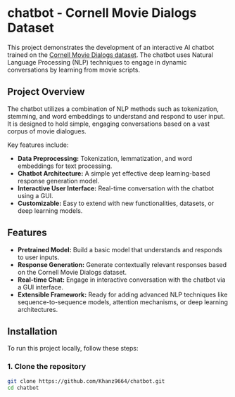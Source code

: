 # chatbot - Cornell Movie Dialogs Dataset

This project demonstrates the development of an interactive AI chatbot trained on the [Cornell Movie Dialogs dataset](https://www.cs.cornell.edu/~cristian/Cornell_Movie-Dialogs_Corpus.html). The chatbot uses Natural Language Processing (NLP) techniques to engage in dynamic conversations by learning from movie scripts. 

## Project Overview

The chatbot utilizes a combination of NLP methods such as tokenization, stemming, and word embeddings to understand and respond to user input. It is designed to hold simple, engaging conversations based on a vast corpus of movie dialogues.

Key features include:
- **Data Preprocessing:** Tokenization, lemmatization, and word embeddings for text processing.
- **Chatbot Architecture:** A simple yet effective deep learning-based response generation model.
- **Interactive User Interface:** Real-time conversation with the chatbot using a GUI.
- **Customizable:** Easy to extend with new functionalities, datasets, or deep learning models.

## Features

- **Pretrained Model:** Build a basic model that understands and responds to user inputs.
- **Response Generation:** Generate contextually relevant responses based on the Cornell Movie Dialogs dataset.
- **Real-time Chat:** Engage in interactive conversation with the chatbot via a GUI interface.
- **Extensible Framework:** Ready for adding advanced NLP techniques like sequence-to-sequence models, attention mechanisms, or deep learning architectures.

## Installation

To run this project locally, follow these steps:

### 1. Clone the repository

```bash
git clone https://github.com/Khanz9664/chatbot.git
cd chatbot
